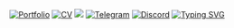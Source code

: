 [![Portfolio](https://img.shields.io/badge/Portfolio-15803d?style=for-the-badge&logo=proton-drive&logoColor=white)](https://hatsu.pro) [![CV](https://img.shields.io/badge/CV-16a34a?style=for-the-badge&logo=read.cv&logoColor=white)](https://hatsu.pro/cv.pdf) [![](https://img.shields.io/badge/EMail-8B89CC?style=for-the-badge&logo=protonmail&logoColor=white)](mailto:wuvuxd@proton.me) [![Telegram](https://img.shields.io/badge/Telegram-38bdf8?style=for-the-badge&logo=Telegram&logoColor=white)](https://t.me/Koshacha) [![Discord](https://img.shields.io/badge/Discord-7c3aed?style=for-the-badge&logo=discord&logoColor=white)](https://discordapp.com/users/316173966827978755) [![Typing SVG](https://readme-typing-svg.demolab.com?font=Nabla&size=24&duration=4000&pause=4000&repeat=false&random=true&vCenter=true&width=110&height=28&lines=:3+)](https://git.io/typing-svg)
